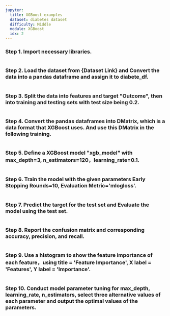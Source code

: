 ```yaml
---
jupyter:
  title: XGBoost examples
  dataset: diabetes dataset
  difficulty: Middle
  module: XGBoost
  idx: 2
---
```


### Step 1. Import necessary libraries.
```python

```
### Step 2. Load the dataset from {Dataset Link} and Convert the data into a pandas dataframe and assign it to diabete_df.
```python

```
### Step 3. Split the data into features and target "Outcome", then into training and testing sets with test size being 0.2.
```python

```
### Step 4. Convert the pandas dataframes into DMatrix, which is a data format that XGBoost uses. And use this DMatrix in the following training.
```python

```
### Step 5. Define a XGBoost model "xgb_model" with max_depth=3, n_estimators=120，learning_rate=0.1.
```python

```
### Step 6. Train the model with the given parameters Early Stopping Rounds=10, Evaluation Metric='mlogloss'.
```python

```
### Step 7. Predict the target for the test set and Evaluate the model using the test set.
```python

```
### Step 8. Report the confusion matrix and corresponding accuracy, precision, and recall.
```python

```
### Step 9. Use a histogram to show the feature importance of each feature，using title = 'Feature Importance', X label = 'Features', Y label = 'Importance'.
```python

```
### Step 10. Conduct model parameter tuning for max_depth, learning_rate, n_estimators, select three alternative values of each parameter and output the optimal values of the parameters.
```python

```